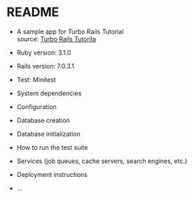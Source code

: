 # README

* A sample app for Turbo Rails Tutorial  
  source: [Turbo Rails Tutorila](https://www.hotrails.dev/turbo-rails/)
  
* Ruby version: 3.1.0

* Rails version: 7.0.3.1

* Test: Minitest

* System dependencies

* Configuration

* Database creation

* Database initialization

* How to run the test suite

* Services (job queues, cache servers, search engines, etc.)

* Deployment instructions

* ...
